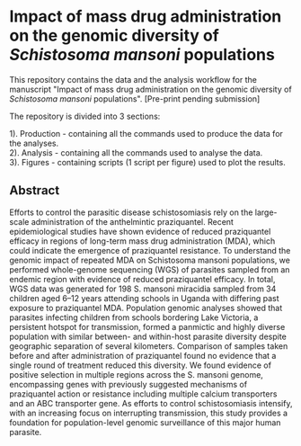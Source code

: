 # Impact of mass drug administration on the genomic diversity of *Schistosoma mansoni* populations

This repository contains the data and the analysis workflow for the manuscript "Impact of mass drug administration on the genomic diversity of *Schistosoma mansoni* populations". [Pre-print pending submission]

The repository is divided into 3 sections:

1). Production - containing all the commands used to produce the data for the analyses.<br />
2). Analysis - containing all the commands used to analyse the data.<br />
3). Figures - containing scripts (1 script per figure) used to plot the results. <br />
## Abstract

Efforts to control the parasitic disease schistosomiasis rely on the large-scale administration of the anthelmintic praziquantel. Recent epidemiological studies have shown evidence of reduced praziquantel efficacy in regions of long-term mass drug administration (MDA), which could indicate the emergence of praziquantel resistance. To understand the genomic impact of repeated MDA on Schistosoma mansoni populations, we performed whole-genome sequencing (WGS) of parasites sampled from an endemic region with evidence of reduced praziquantel efficacy. In total, WGS data was generated for 198 S. mansoni miracidia sampled from 34 children aged 6–12 years attending schools in Uganda with differing past exposure to praziquantel MDA. Population genomic analyses showed that parasites infecting children from schools bordering Lake Victoria, a persistent hotspot for transmission, formed a panmictic and highly diverse population with similar between- and within-host parasite diversity despite geographic separation of several kilometers. Comparison of samples taken before and after administration of praziquantel found no evidence that a single round of treatment reduced this diversity. We found evidence of positive selection in multiple regions across the S. mansoni genome, encompassing genes with previously suggested mechanisms of praziquantel action or resistance including multiple calcium transporters and an ABC transporter gene. As efforts to control schistosomiasis intensify, with an increasing focus on interrupting transmission, this study provides a foundation for population-level genomic surveillance of this major human parasite.

 
